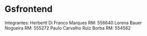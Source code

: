 # Gsfrontend
Integrantes:
Herbertt Di Franco Marques RM: 556640 
Lorena Bauer Nogueira RM: 555272 
Paulo Carvalho Ruiz Borba RM: 554562

